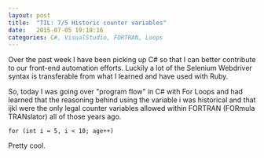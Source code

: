 ```yaml
---
layout: post
title:  "TIL: 7/5 Historic counter variables"
date:   2015-07-05 19:18:16
categories: C#, VisualStudio, FORTRAN, Loops
---
```


Over the past week I have been picking up C# so that I can better contribute to our front-end automation efforts. Luckily a lot of the Selenium Webdriver syntax is transferable from what I learned and have used with Ruby.

So, today I was going over "program flow" in C# with For Loops and had learned that the reasoning behind using the variable i was historical and that ijkl were the only legal counter variables allowed within FORTRAN (FORmula TRANslator) all of those years ago.

	for (int i = 5, i < 10; age++)

Pretty cool.